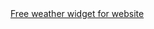 <!-- ⛅ 天气组件（来自 WeatherWidget.org） -->
<div id="weather-container" style="margin-bottom: 10px;">
  <div id="ww_3559a7b35effe" v="1.3" loc="id" a='{
    "t":"horizontal",
    "lang":"zh",
    "sl_lpl":1,
    "ids":["wl2815"],
    "font":"Arial",
    "sl_ics":"one_a",
    "sl_sot":"celsius",
    "cl_bkg":"image",
    "cl_font":"#FFFFFF",
    "cl_cloud":"#FFFFFF",
    "cl_persp":"#81D4FA",
    "cl_sun":"#FFC107",
    "cl_moon":"#FFC107",
    "cl_thund":"#FF5722"
  }'>
    <a href="https://weatherwidget.org/" id="ww_3559a7b35effe_u" target="_blank">Free weather widget for website</a>
  </div>
</div>

<script async src="https://app3.weatherwidget.org/js/?id=ww_3559a7b35effe"></script>
